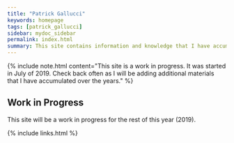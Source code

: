 ```yaml
---
title: "Patrick Gallucci"
keywords: homepage
tags: [patrick_gallucci]
sidebar: mydoc_sidebar
permalink: index.html
summary: This site contains information and knowledge that I have accumulated over the years.
---
```


{% include note.html content="This site is a work in progress. It was started in July of 2019. Check back often as I will be adding additional materials that I have accumulated over the years." %}

## Work in Progress

This site will be a work in progress for the rest of this year (2019).


{% include links.html %}
